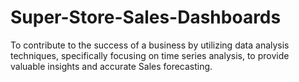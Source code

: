 # Super-Store-Sales-Dashboards
To contribute to the success of a business by utilizing data analysis techniques, specifically focusing on time series analysis, to provide valuable insights and accurate Sales forecasting.
